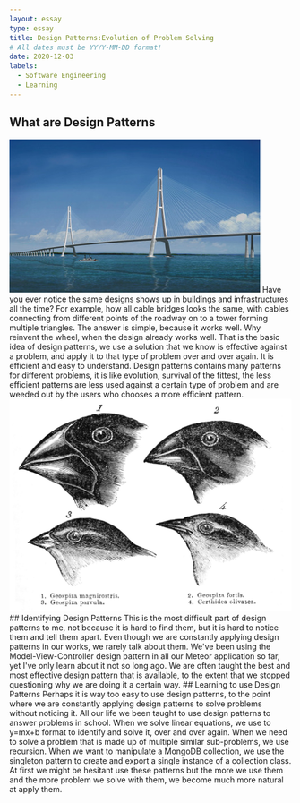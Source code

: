 ```yaml
---
layout: essay
type: essay
title: Design Patterns:Evolution of Problem Solving
# All dates must be YYYY-MM-DD format!
date: 2020-12-03
labels:
  - Software Engineering
  - Learning
---
```

## What are Design Patterns
<img class="ui medium left floated image" src="../images/cable-bridge.jpg">
Have you ever notice the same designs shows up in buildings and infrastructures all the time? For example, how all cable bridges looks the same, with cables connecting from different points of the roadway on to a tower forming multiple triangles. The answer is simple, because it works well. Why reinvent the wheel, when the design already works well. That is the basic idea of design patterns, we use a solution that we know is effective against a problem, and apply it to that type of problem over and over again. It is efficient and easy to understand. Design patterns contains many patterns for different problems, it is like evolution, survival of the fittest, the less efficient patterns are less used against a certain type of problem and are weeded out by the users who chooses a more efficient pattern.
<img class="ui medium right floated image" src="../images/finches.jpg">
## Identifying Design Patterns
This is the most difficult part of design patterns to me, not because it is hard to find them, but it is hard to notice them and tell them apart. Even though we are constantly applying design patterns in our works, we rarely talk about them. We've been using the Model-View-Controller design pattern in all our Meteor application so far, yet I've only learn about it not so long ago. We are often taught the best and most effective design pattern that is available, to the extent that we stopped questioning why we are doing it a certain way.
## Learning to use Design Patterns
Perhaps it is way too easy to use design patterns, to the point where we are constantly applying design patterns to solve problems without noticing it. All our life we been taught to use design patterns to answer problems in school. When we solve linear equations, we use to y=mx+b format to identify and solve it, over and over again. When we need to solve a problem that is made up of multiple similar sub-problems, we use recursion. When we want to manipulate a MongoDB collection, we use the singleton pattern to create and export a single instance of a collection class. At first we might be hesitant use these patterns but the more we use them and the more problem we solve with them, we become much more natural at apply them.
